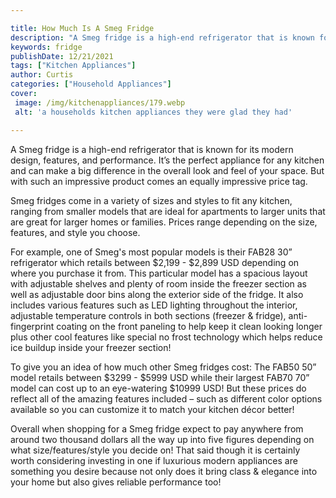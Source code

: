 ```yaml
---

title: How Much Is A Smeg Fridge
description: "A Smeg fridge is a high-end refrigerator that is known for its modern design, features, and performance. It’s the perfect applianc...get more info"
keywords: fridge
publishDate: 12/21/2021
tags: ["Kitchen Appliances"]
author: Curtis
categories: ["Household Appliances"]
cover: 
 image: /img/kitchenappliances/179.webp
 alt: 'a households kitchen appliances they were glad they had'

---
```


A Smeg fridge is a high-end refrigerator that is known for its modern design, features, and performance. It’s the perfect appliance for any kitchen and can make a big difference in the overall look and feel of your space. But with such an impressive product comes an equally impressive price tag. 

Smeg fridges come in a variety of sizes and styles to fit any kitchen, ranging from smaller models that are ideal for apartments to larger units that are great for larger homes or families. Prices range depending on the size, features, and style you choose. 

For example, one of Smeg's most popular models is their FAB28 30” refrigerator which retails between $2,199 - $2,899 USD depending on where you purchase it from. This particular model has a spacious layout with adjustable shelves and plenty of room inside the freezer section as well as adjustable door bins along the exterior side of the fridge. It also includes various features such as LED lighting throughout the interior, adjustable temperature controls in both sections (freezer & fridge), anti-fingerprint coating on the front paneling to help keep it clean looking longer plus other cool features like special no frost technology which helps reduce ice buildup inside your freezer section! 

To give you an idea of how much other Smeg fridges cost: The FAB50 50” model retails between $3299 - $5999 USD while their largest FAB70 70” model can cost up to an eye-watering $10999 USD! But these prices do reflect all of the amazing features included – such as different color options available so you can customize it to match your kitchen décor better! 

Overall when shopping for a Smeg fridge expect to pay anywhere from around two thousand dollars all the way up into five figures depending on what size/features/style you decide on! That said though it is certainly worth considering investing in one if luxurious modern appliances are something you desire because not only does it bring class & elegance into your home but also gives reliable performance too!
